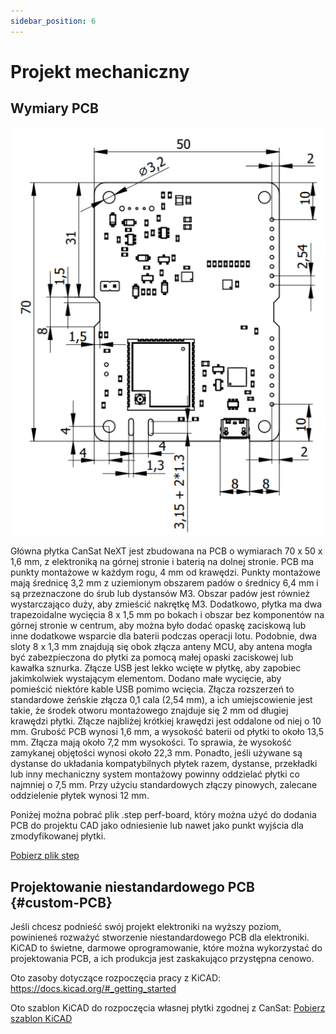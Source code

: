 ```yaml
---
sidebar_position: 6
---
```


# Projekt mechaniczny

## Wymiary PCB

![Wymiary płytki CanSat NeXT](./img/PCB_dimensions.png)

Główna płytka CanSat NeXT jest zbudowana na PCB o wymiarach 70 x 50 x 1,6 mm, z elektroniką na górnej stronie i baterią na dolnej stronie. PCB ma punkty montażowe w każdym rogu, 4 mm od krawędzi. Punkty montażowe mają średnicę 3,2 mm z uziemionym obszarem padów o średnicy 6,4 mm i są przeznaczone do śrub lub dystansów M3. Obszar padów jest również wystarczająco duży, aby zmieścić nakrętkę M3. Dodatkowo, płytka ma dwa trapezoidalne wycięcia 8 x 1,5 mm po bokach i obszar bez komponentów na górnej stronie w centrum, aby można było dodać opaskę zaciskową lub inne dodatkowe wsparcie dla baterii podczas operacji lotu. Podobnie, dwa sloty 8 x 1,3 mm znajdują się obok złącza anteny MCU, aby antena mogła być zabezpieczona do płytki za pomocą małej opaski zaciskowej lub kawałka sznurka. Złącze USB jest lekko wcięte w płytkę, aby zapobiec jakimkolwiek wystającym elementom. Dodano małe wycięcie, aby pomieścić niektóre kable USB pomimo wcięcia. Złącza rozszerzeń to standardowe żeńskie złącza 0,1 cala (2,54 mm), a ich umiejscowienie jest takie, że środek otworu montażowego znajduje się 2 mm od długiej krawędzi płytki. Złącze najbliżej krótkiej krawędzi jest oddalone od niej o 10 mm. Grubość PCB wynosi 1,6 mm, a wysokość baterii od płytki to około 13,5 mm. Złącza mają około 7,2 mm wysokości. To sprawia, że wysokość zamykanej objętości wynosi około 22,3 mm. Ponadto, jeśli używane są dystanse do układania kompatybilnych płytek razem, dystanse, przekładki lub inny mechaniczny system montażowy powinny oddzielać płytki co najmniej o 7,5 mm. Przy użyciu standardowych złączy pinowych, zalecane oddzielenie płytek wynosi 12 mm.

Poniżej można pobrać plik .step perf-board, który można użyć do dodania PCB do projektu CAD jako odniesienie lub nawet jako punkt wyjścia dla zmodyfikowanej płytki.

[Pobierz plik step](/assets/3d-files/cansat.step)


## Projektowanie niestandardowego PCB {#custom-PCB}

Jeśli chcesz podnieść swój projekt elektroniki na wyższy poziom, powinieneś rozważyć stworzenie niestandardowego PCB dla elektroniki. KiCAD to świetne, darmowe oprogramowanie, które można wykorzystać do projektowania PCB, a ich produkcja jest zaskakująco przystępna cenowo.

Oto zasoby dotyczące rozpoczęcia pracy z KiCAD: https://docs.kicad.org/#_getting_started

Oto szablon KiCAD do rozpoczęcia własnej płytki zgodnej z CanSat: [Pobierz szablon KiCAD](/assets/kicad/Breakout-template.zip)
